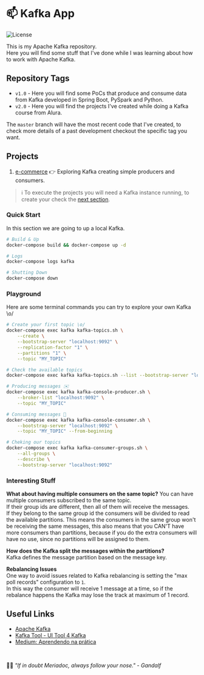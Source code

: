 # 📫 Kafka App

![License](https://img.shields.io/github/license/avcaliani/kafka-app?logo=apache&color=lightseagreen)

This is my Apache Kafka repository.  
Here you will find some stuff that I've done while I was learning about how to work with Apache Kafka.

## Repository Tags

- `v1.0` - Here you will find some PoCs that produce and consume data from Kafka developed in Spring Boot, PySpark and Python.
- `v2.0` - Here you will find the projects I've created while doing a Kafka course from Alura.

The `master` branch will have the most recent code that I've created, to check more details of a past development checkout the specific tag you want.

## Projects

01. [e-commerce] 👉 Exploring Kafka creating simple producers and consumers.

[e-commerce]: projects/e-commerce/README.md

> ℹ️ To execute the projects you will need a Kafka instance running, to create your check the [next section](#quick-start).

### Quick Start

In this section we are going to up a local Kafka.

```bash
# Build & Up
docker-compose build && docker-compose up -d

# Logs
docker-compose logs kafka

# Shutting Down
docker-compose down
```

### Playground

Here are some terminal commands you can try to explore your own Kafka \o/

```bash
# Create your first topic \o/
docker-compose exec kafka kafka-topics.sh \
    --create \
    --bootstrap-server "localhost:9092" \
    --replication-factor "1" \
    --partitions "1" \
    --topic "MY_TOPIC"

# Check the available topics
docker-compose exec kafka kafka-topics.sh --list --bootstrap-server "localhost:9092"

# Producing messages ✉️
docker-compose exec kafka kafka-console-producer.sh \
    --broker-list "localhost:9092" \
    --topic "MY_TOPIC"

# Consuming messages 🔎
docker-compose exec kafka kafka-console-consumer.sh \
    --bootstrap-server "localhost:9092" \
    --topic "MY_TOPIC" --from-beginning

# Cheking our topics
docker-compose exec kafka kafka-consumer-groups.sh \
    --all-groups \
    --describe \
    --bootstrap-server "localhost:9092"
```

### Interesting Stuff

**What about having multiple consumers on the same topic?**
You can have multiple consumers subscribed to the same topic.  
If their group ids are different, then all of them will receive the messages.  
If they belong to the same group id the consumers will be divided to read the available partitions. This means the consumers in the same group won't be receiving the same messages, this also means that you CAN'T have more consumers than partitions, because if you do the extra consumers will have no use, since no partitions will be assigned to them.

**How does the Kafka split the messages within the partitions?**  
Kafka defines the message partition based on the message key.

**Rebalancing Issues**  
One way to avoid issues related to Kafka rebalancing is setting the "max poll records" configuration to `1`.  
In this way the consumer will receive 1 message at a time, so if the rebalance happens the Kafka may lose the track at maximum of 1 record.

## Useful Links

- [Apache Kafka](https://kafka.apache.org/downloads)
- [Kafka Tool - UI Tool 4 Kafka](https://www.kafkatool.com/download.html)
- [Medium: Aprendendo na prática](https://medium.com/trainingcenter/apache-kafka-codifica%C3%A7%C3%A3o-na-pratica-9c6a4142a08f)

<br/>

🧙‍♂️ _"If in doubt Meriadoc, always follow your nose." - Gandalf_
